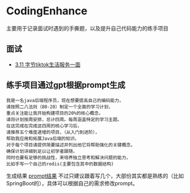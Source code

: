 # CodingEnhance
主要用于记录面试时遇到的手撕题，以及提升自己代码能力的练手项目

## 面试
- [3.11 字节tiktok生活服务一面](./md/字节TikTok生活服务%20一面.md)

## 练手项目通过gpt根据prompt生成

```text
我是一名java后端程序员，现在想要提高自己的编码能力，
请按照二八法则（80-20）制定一个全面的学习计划，
重点关注能让我开始构建项目的20%的核心概念。
请将计划按周安排，总计四周。每周涵盖特定的学习主题。
在这完成在完成这四周的核心学习后，
请推荐五个难度递增的项目，（从入门到进阶），
帮助我应用和拓展Java后端的知识。
对于每个项目请提供简要描述并列出他它将帮助强化的关键概念。
确保计划详细到足以让初学者跟随，
同时也要有足够的挑战性，来培养独立思考和解决问题的能力，
比如手写一个自己的redis(主要包含其中的数据结构)
```

生成结果 [prompt结果](./md/prompt.md)
不过只建议跟着写几个，大部份其实都是熟练的（比如SpringBoot的），具体可以根据自己的需求修改prompt。